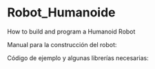 # Robot_Humanoide

How to build and program a Humanoid Robot

Manual para la construcción del robot:

Código de ejemplo y algunas librerías necesarias:

